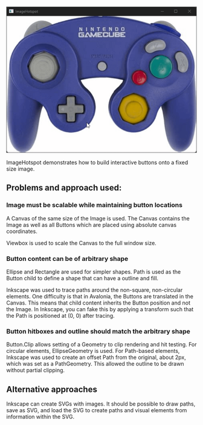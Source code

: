 ﻿![Demo Screenshot](Assets/demoScreenCapture.gif)

ImageHotspot demonstrates how to build interactive buttons onto a fixed size image.

## Problems and approach used:

### Image must be scalable while maintaining button locations

A Canvas of the same size of the Image is used. The Canvas contains the Image as well as all Buttons which are placed using absolute canvas coordinates.

Viewbox is used to scale the Canvas to the full window size.

### Button content can be of arbitrary shape

Ellipse and Rectangle are used for simpler shapes. Path is used as the Button child to define a shape that can have a outline and fill.

Inkscape was used to trace paths around the non-square, non-circular elements. One difficulty is that in Avalonia, the Buttons are translated in the Canvas. This means that child content inherits the Button position and not the Image. In Inkscape, you can fake this by applying a transform such that the Path is positioned at (0, 0) after tracing.

### Button hitboxes and outline should match the arbitrary shape

Button.Clip allows setting of a Geometry to clip rendering and hit testing. For circular elements, EllipseGeometry is used. For Path-based elements, Inkscape was used to create an offset Path from the original, about 2px, which was set as a PathGeometry. This allowed the outline to be drawn without partial clipping.

## Alternative approaches

Inkscape can create SVGs with images. It should be possible to draw paths, save as SVG, and load the SVG to create paths and visual elements from information within the SVG.